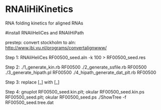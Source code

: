 # RNAliHiKinetics
RNA folding kinetics for aligned RNAs

#install RNAliHeliCes and RNAliHiPath

prestep: convert stockholm to aln: http://www.ibi.vu.nl/programs/convertalignwww/

Step 1: RNAliHeliCes RF00500_seed.aln -k 100 > RF00500_seed.res

Step 2: ./1_generate_kin.rb    RF00500
        ./2_generate_ssfile.rb RF00500
        ./3_generate_hipath.pl RF00500
        ./4_hipath_generate_dat_plt.rb RF00500

Step 3: replace [_] with [\_]

Step 4: gnuplot RF00500_seed.kin.plt; okular RF00500_seed.kin.ps
                RF00500_seed.plt; okular RF00500_seed.ps
                ./ShowTree -f RF00500_seed.tree.dat
